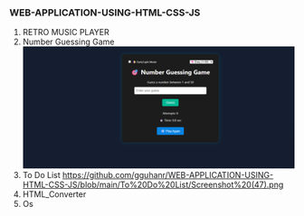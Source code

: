 ### WEB-APPLICATION-USING-HTML-CSS-JS
1. RETRO MUSIC PLAYER
2. Number Guessing Game ![Image Alt ](https://github.com/gguhanr/WEB-APPLICATION-USING-HTML-CSS-JS/blob/913b765cfae0679d61500f95b0b2a9c111a285b3/Number%20Guessing%20Game/Screenshot%202025-07-02%20225148.png)
3. To Do List  https://github.com/gguhanr/WEB-APPLICATION-USING-HTML-CSS-JS/blob/main/To%20Do%20List/Screenshot%20(47).png
4. HTML_Converter
5. Os 
